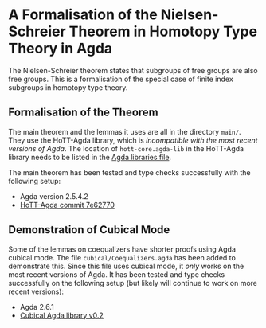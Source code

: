 # A Formalisation of the Nielsen-Schreier Theorem in Homotopy Type Theory in Agda

The Nielsen-Schreier theorem states that subgroups of free groups are also free groups. This is a formalisation of the special case of finite index subgroups in homotopy type theory.

## Formalisation of the Theorem

The main theorem and the lemmas it uses are all in the directory `main/`. They use the HoTT-Agda library, which is *incompatible with the most recent versions of Agda*. The location of `hott-core.agda-lib` in the HoTT-Agda library needs to be listed in the [Agda libraries file](https://agda.readthedocs.io/en/v2.5.4.2/tools/package-system.html).

The main theorem has been tested and type checks successfully with the following setup:

- Agda version 2.5.4.2
- [HoTT-Agda commit 7e62770](https://github.com/HoTT/HoTT-Agda/tree/7e62770e9f2a8df4053f8936de369b9554668dcf)

## Demonstration of Cubical Mode

Some of the lemmas on coequalizers have shorter proofs using Agda cubical mode. The file `cubical/Coequalizers.agda` has been added to demonstrate this. Since this file uses cubical mode, it *only* works on the most recent versions of Agda. It has been tested and type checks successfully on the following setup (but likely will continue to work on more recent versions):

- Agda 2.6.1
- [Cubical Agda library v0.2](https://github.com/agda/cubical/releases/tag/v0.2)
